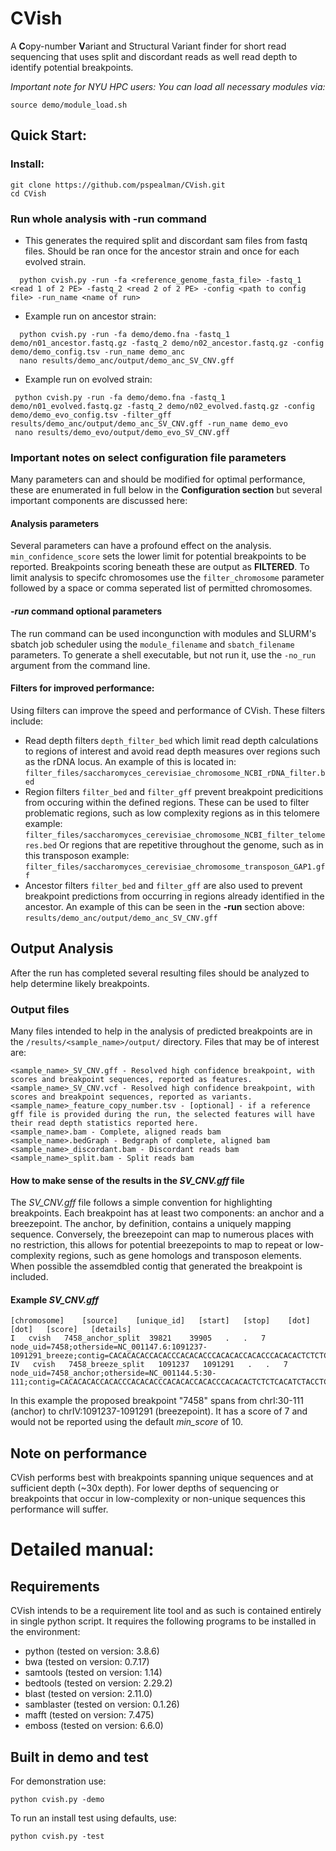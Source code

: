 # CVish
A **C**opy-number **V**ariant and Structural Variant finder for short read sequencing that uses split and discordant reads as well read depth to identify potential breakpoints. 

_Important note for NYU HPC users:
 You can load all necessary modules via:_
 ```
 source demo/module_load.sh
 ```

## Quick Start:
 ### Install:
 ```
 git clone https://github.com/pspealman/CVish.git
 cd CVish
 ```
 ### Run whole analysis with __-run__ command
 * This generates the required split and discordant sam files from fastq files. Should be ran once for the ancestor strain and once for each evolved strain.
 ```
   python cvish.py -run -fa <reference_genome_fasta_file> -fastq_1 <read 1 of 2 PE> -fastq_2 <read 2 of 2 PE> -config <path to config file> -run_name <name of run>
 ```
 * Example run on ancestor strain:
 ```
   python cvish.py -run -fa demo/demo.fna -fastq_1 demo/n01_ancestor.fastq.gz -fastq_2 demo/n02_ancestor.fastq.gz -config demo/demo_config.tsv -run_name demo_anc
   nano results/demo_anc/output/demo_anc_SV_CNV.gff
 ```
  * Example run on evolved strain: 
 ```
  python cvish.py -run -fa demo/demo.fna -fastq_1 demo/n01_evolved.fastq.gz -fastq_2 demo/n02_evolved.fastq.gz -config demo/demo_evo_config.tsv -filter_gff results/demo_anc/output/demo_anc_SV_CNV.gff -run_name demo_evo
  nano results/demo_evo/output/demo_evo_SV_CNV.gff
 ```
 ### Important notes on select configuration file parameters
 Many parameters can and should be modified for optimal performance, these are enumerated in full below in the **Configuration section** but several important components are discussed here:
  #### Analysis parameters
  Several parameters can have a profound effect on the analysis. ```min_confidence_score``` sets the lower limit for potential breakpoints to be reported. Breakpoints scoring beneath these are output as **FILTERED**. To limit analysis to specifc chromosomes use the ```filter_chromosome``` parameter followed by a space or comma seperated list of permitted chromosomes.  
 
  #### _-run_ command optional parameters
  The run command can be used incongunction with modules and SLURM's sbatch job scheduler using the ```module_filename``` and ```sbatch_filename``` parameters. To generate a shell executable, but not run it, use the ```-no_run``` argument from the command line. 
  
  #### Filters for improved performance:
  Using filters can improve the speed and performance of CVish. These filters include:
   * Read depth filters ```depth_filter_bed``` which limit read depth calculations to regions of interest and avoid read depth measures over regions such as the rDNA locus. An example of this is located in: ```filter_files/saccharomyces_cerevisiae_chromosome_NCBI_rDNA_filter.bed``` 
   * Region filters ```filter_bed``` and ```filter_gff``` prevent breakpoint predicitions from occuring within the defined regions. These can be used to filter problematic regions, such as low complexity regions as in this telomere example:
```filter_files/saccharomyces_cerevisiae_chromosome_NCBI_filter_telomeres.bed```
Or regions that are repetitive throughout the genome, such as in this transposon example:
```filter_files/saccharomyces_cerevisiae_chromosome_transposon_GAP1.gff```
   * Ancestor filters ```filter_bed``` and ```filter_gff``` are also used to prevent breakpoint predictions from occurring in regions already identified in the ancestor. An example of this can be seen in the __-run__ section above:
```results/demo_anc/output/demo_anc_SV_CNV.gff```  

## Output Analysis 
After the run has completed several resulting files should be analyzed to help determine likely breakpoints.

 ### Output files
 Many files intended to help in the analysis of predicted breakpoints are in the ```/results/<sample_name>/output/``` directory. Files that may be of interest are:

 ```
 <sample_name>_SV_CNV.gff - Resolved high confidence breakpoint, with scores and breakpoint sequences, reported as features.
 <sample_name>_SV_CNV.vcf - Resolved high confidence breakpoint, with scores and breakpoint sequences, reported as variants.
 <sample_name>_feature_copy_number.tsv - [optional] - if a reference gff file is provided during the run, the selected features will have their read depth statistics reported here. 
 <sample_name>.bam - Complete, aligned reads bam
 <sample_name>.bedGraph - Bedgraph of complete, aligned bam
 <sample_name>_discordant.bam - Discordant reads bam
 <sample_name>_split.bam - Split reads bam
 ```

 #### How to make sense of the results in the _SV_CNV.gff_ file
 The _SV_CNV.gff_ file follows a simple convention for highlighting breakpoints. Each breakpoint has at least two components: an anchor and a breezepoint. The anchor, by definition, contains a uniquely mapping sequence. Conversely, the breezepoint can map to numerous places with no restriction, this allows for potential breezepoints to map to repeat or low-complexity regions, such as gene homologs and transposon elements. When possible the assemdbled contig that generated the breakpoint is included.

 #### Example _SV_CNV.gff_
 ```
 [chromosome]    [source]    [unique_id]   [start]   [stop]    [dot] [dot]   [score]   [details]
 I   cvish   7458_anchor_split	39821    39905   .   .   7    node_uid=7458;otherside=NC_001147.6:1091237-1091291_breeze;contig=CACACACACCACACCCACACACCCACACACCACACCCACACACTCTCTCACATCTACCTCTACTCTCGCTGTCAT
 IV   cvish   7458_breeze_split   1091237   1091291   .   .   7    node_uid=7458_anchor;otherside=NC_001144.5:30-111;contig=CACACACACCACACCCACACACCCACACACCACACCCACACACTCTCTCACATCTACCTCTACTCTCGCTGTCAT
 ```
 In this example the proposed breakpoint "7458" spans from chrI:30-111 (anchor) to chrIV:1091237-1091291 (breezepoint). It has a score of 7 and would not be reported using the default _min_score_ of 10.

 ## Note on performance
 CVish performs best with breakpoints spanning unique sequences and at sufficient depth (~30x depth). For lower depths of sequencing or breakpoints that occur in low-complexity or non-unique sequences this performance will suffer. 

# Detailed manual:
 ## Requirements
 CVish intends to be a requirement lite tool and as such is contained entirely in single python script. It requires the following programs to be installed in the environment:

  * python	(tested on version: 3.8.6)
  * bwa		(tested on version: 0.7.17)
  * samtools	(tested on version: 1.14)
  * bedtools	(tested on version: 2.29.2)
  * blast	(tested on version: 2.11.0)
  * samblaster	(tested on version: 0.1.26)
  * mafft	(tested on version: 7.475)
  * emboss	(tested on version: 6.6.0)

## Built in demo and test 
 For demonstration use:
  ```
  python cvish.py -demo
  ```
 To run an install test using defaults, use:
  ```
  python cvish.py -test
  ```
